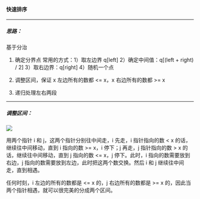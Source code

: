 #### 快速排序

------------------------

##### 思路：

基于分治

1. 确定分界点     常用的方式：1）取左边界 q[left]     2）确定中间值：q[(left + right) / 2]     3）取右边界：q[right]     4）随机一个点

2. 调整区间，保证 x 左边所有的数都 <= x，x 右边所有的数都 >= x
3. 递归处理左右两段

------

##### 调整区间：

![](C:\Users\冬黎\OneDrive\桌面\Learn\img\算法基础课\算法基础课第一讲：基础算法\快速排序.png)

用两个指针 i 和 j，这两个指针分别往中间走，i 先走，i 指针指向的数 < x 的话，继续往中间移动，直到 i 指向的数 >= x，i 停下；j 再走，j 指针指向的数 > x 的话，继续往中间移动，直到 j 指向的数 <= x，j 停下。此时，i 指向的数需要放到右边，j 指向的数需要放到左边，此时把这两个数交换。然后 i 和 j 继续往中间走，直到相遇。

任何时刻，i 左边的所有的数都是 <= x 的，j 右边所有的数都是 >= x 的，因此当两个指针相遇，就可以很完美的分成两个区间。

